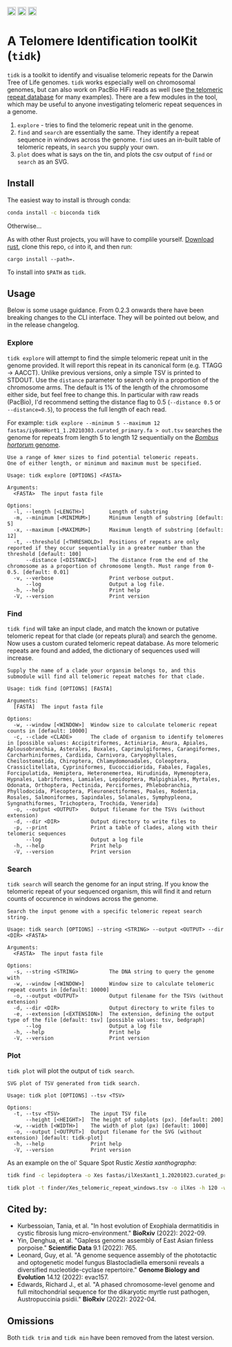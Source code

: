 [<img alt="github" src="https://img.shields.io/badge/github-tolkit/tidk-8da0cb?style=for-the-badge&labelColor=555555&logo=github" height="20">](https://github.com/tolkit/telomeric-identifier)
[<img alt="crates.io" src="https://img.shields.io/crates/v/tidk.svg?style=for-the-badge&color=fc8d62&logo=rust" height="20">](https://crates.io/crates/tidk)
[<img alt="bioconda" src="https://img.shields.io/badge/bioconda-tidk-44A833?style=for-the-badge&labelColor=555555&logo=Anaconda" height="20">](https://bioconda.github.io/recipes/tidk/README.html)

# A Telomere Identification toolKit (`tidk`)

`tidk` is a toolkit to identify and visualise telomeric repeats for the Darwin Tree of Life genomes. `tidk` works especially well on chromosomal genomes, but can also work on PacBio HiFi reads as well (see <a href="https://github.com/tolkit/a-telomeric-repeat-database">the telomeric repeat database</a> for many examples). There are a few modules in the tool, which may be useful to anyone investigating telomeric repeat sequences in a genome.

1. `explore` - tries to find the telomeric repeat unit in the genome.
2. `find` and `search` are essentially the same. They identify a repeat sequence in windows across the genome. `find` uses an in-built table of telomeric repeats, in `search` you supply your own.
3. `plot` does what is says on the tin, and plots the csv output of `find` or `search` as an SVG.

## Install

The easiest way to install is through conda:

```bash
conda install -c bioconda tidk
```

Otherwise...

As with other Rust projects, you will have to complile yourself. <a href="https://www.rust-lang.org/tools/install">Download rust</a>, clone this repo, `cd` into it, and then run:

`cargo install --path=.`

To install into `$PATH` as `tidk`.

## Usage

Below is some usage guidance. From 0.2.3 onwards there have been breaking changes to the CLI interface. They will be pointed out below, and in the release changelog.

### Explore 

`tidk explore` will attempt to find the simple telomeric repeat unit in the genome provided. It will report this repeat in its canonical form (e.g. TTAGG -> AACCT). Unlike previous versions, only a simple TSV is printed to STDOUT. Use the `distance` parameter to search only in a proportion of the chromosome arms. The default is 1% of the length of the chromosome either side, but feel free to change this. In particular with raw reads (PacBio), I'd recommend setting the distance flag to 0.5 (`--distance 0.5` or `--distance=0.5`), to process the full length of each read.

For example:
`tidk explore --minimum 5 --maximum 12 fastas/iyBomHort1_1.20210303.curated_primary.fa > out.tsv` searches the genome for repeats from length 5 to length 12 sequentially on the <a href="https://www.ebi.ac.uk/ena/browser/view/PRJEB43539"><i>Bombus hortorum</i> genome</a>.

```
Use a range of kmer sizes to find potential telomeric repeats.
One of either length, or minimum and maximum must be specified.

Usage: tidk explore [OPTIONS] <FASTA>

Arguments:
  <FASTA>  The input fasta file

Options:
  -l, --length [<LENGTH>]        Length of substring
  -m, --minimum [<MINIMUM>]      Minimum length of substring [default: 5]
  -x, --maximum [<MAXIMUM>]      Maximum length of substring [default: 12]
  -t, --threshold [<THRESHOLD>]  Positions of repeats are only reported if they occur sequentially in a greater number than the threshold [default: 100]
      --distance [<DISTANCE>]    The distance from the end of the chromosome as a proportion of chromosome length. Must range from 0-0.5. [default: 0.01]
  -v, --verbose                  Print verbose output.
      --log                      Output a log file.
  -h, --help                     Print help
  -V, --version                  Print version
```

### Find

`tidk find` will take an input clade, and match the known or putative telomeric repeat for that clade (or repeats plural) and search the genome. Now uses a custom curated telomeric repeat database. As more telomeric repeats are found and added, the dictionary of sequences used will increase.

```
Supply the name of a clade your organsim belongs to, and this submodule will find all telomeric repeat matches for that clade.

Usage: tidk find [OPTIONS] [FASTA]

Arguments:
  [FASTA]  The input fasta file

Options:
  -w, --window [<WINDOW>]  Window size to calculate telomeric repeat counts in [default: 10000]
  -c, --clade <CLADE>      The clade of organism to identify telomeres in [possible values: Accipitriformes, Actiniaria, Anura, Apiales, Aplousobranchia, Asterales, Buxales, Caprimulgiformes, Carangiformes, Carcharhiniformes, Cardiida, Carnivora, Caryophyllales, Cheilostomatida, Chiroptera, Chlamydomonadales, Coleoptera, Crassiclitellata, Cypriniformes, Eucoccidiorida, Fabales, Fagales, Forcipulatida, Hemiptera, Heteronemertea, Hirudinida, Hymenoptera, Hypnales, Labriformes, Lamiales, Lepidoptera, Malpighiales, Myrtales, Odonata, Orthoptera, Pectinida, Perciformes, Phlebobranchia, Phyllodocida, Plecoptera, Pleuronectiformes, Poales, Rodentia, Rosales, Salmoniformes, Sapindales, Solanales, Symphypleona, Syngnathiformes, Trichoptera, Trochida, Venerida]
  -o, --output <OUTPUT>    Output filename for the TSVs (without extension)
  -d, --dir <DIR>          Output directory to write files to
  -p, --print              Print a table of clades, along with their telomeric sequences
      --log                Output a log file
  -h, --help               Print help
  -V, --version            Print version
```

### Search

`tidk search` will search the genome for an input string. If you know the telomeric repeat of your sequenced organism, this will find it and return counts of occurence in windows across the genome.

```
Search the input genome with a specific telomeric repeat search string.

Usage: tidk search [OPTIONS] --string <STRING> --output <OUTPUT> --dir <DIR> <FASTA>

Arguments:
  <FASTA>  The input fasta file

Options:
  -s, --string <STRING>          The DNA string to query the genome with
  -w, --window [<WINDOW>]        Window size to calculate telomeric repeat counts in [default: 10000]
  -o, --output <OUTPUT>          Output filename for the TSVs (without extension)
  -d, --dir <DIR>                Output directory to write files to
  -e, --extension [<EXTENSION>]  The extension, defining the output type of the file [default: tsv] [possible values: tsv, bedgraph]
      --log                      Output a log file
  -h, --help                     Print help
  -V, --version                  Print version
```

### Plot

`tidk plot` will plot the output of `tidk search`.

```
SVG plot of TSV generated from tidk search.

Usage: tidk plot [OPTIONS] --tsv <TSV>

Options:
  -t, --tsv <TSV>          The input TSV file
      --height [<HEIGHT>]  The height of subplots (px). [default: 200]
  -w, --width [<WIDTH>]    The width of plot (px) [default: 1000]
  -o, --output [<OUTPUT>]  Output filename for the SVG (without extension) [default: tidk-plot]
  -h, --help               Print help
  -V, --version            Print version
```

As an example on the ol' Square Spot Rustic <i>Xestia xanthographa</i>:

```bash
tidk find -c lepidoptera -o Xes fastas/ilXesXant1_1.20201023.curated_primary.fa

tidk plot -t finder/Xes_telomeric_repeat_windows.tsv -o ilXes -h 120 -w 800
```

## Cited by:

- Kurbessoian, Tania, et al. "In host evolution of Exophiala dermatitidis in cystic fibrosis lung micro-environment." **BioRxiv** (2022): 2022-09.
- Yin, Denghua, et al. "Gapless genome assembly of East Asian finless porpoise." **Scientific Data** 9.1 (2022): 765.
- Leonard, Guy, et al. "A genome sequence assembly of the phototactic and optogenetic model fungus Blastocladiella emersonii reveals a diversified nucleotide-cyclase repertoire." **Genome Biology and Evolution** 14.12 (2022): evac157.
- Edwards, Richard J., et al. "A phased chromosome-level genome and full mitochondrial sequence for the dikaryotic myrtle rust pathogen, Austropuccinia psidii." **BioRxiv** (2022): 2022-04.

## Omissions

Both `tidk trim` and `tidk min` have been removed from the latest version.